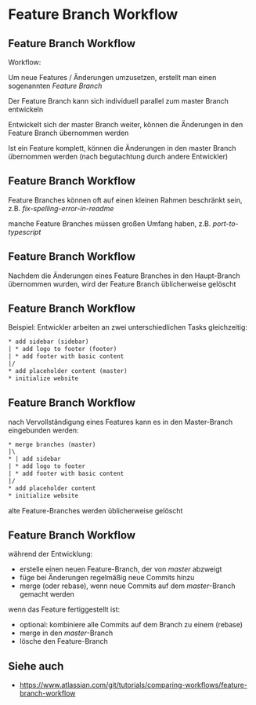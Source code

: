 # Feature Branch Workflow

## Feature Branch Workflow

Workflow:

Um neue Features / Änderungen umzusetzen, erstellt man einen sogenannten _Feature Branch_

Der Feature Branch kann sich individuell parallel zum master Branch entwickeln

Entwickelt sich der master Branch weiter, können die Änderungen in den Feature Branch übernommen werden

Ist ein Feature komplett, können die Änderungen in den master Branch übernommen werden (nach begutachtung durch andere Entwickler)

## Feature Branch Workflow

Feature Branches können oft auf einen kleinen Rahmen beschränkt sein, z.B. _fix-spelling-error-in-readme_

manche Feature Branches müssen großen Umfang haben, z.B. _port-to-typescript_

## Feature Branch Workflow

Nachdem die Änderungen eines Feature Branches in den Haupt-Branch übernommen wurden, wird der Feature Branch üblicherweise gelöscht

## Feature Branch Workflow

Beispiel: Entwickler arbeiten an zwei unterschiedlichen Tasks gleichzeitig:

```txt
* add sidebar (sidebar)
| * add logo to footer (footer)
| * add footer with basic content
|/
* add placeholder content (master)
* initialize website
```

## Feature Branch Workflow

nach Vervollständigung eines Features kann es in den Master-Branch eingebunden werden:

```txt
* merge branches (master)
|\
* | add sidebar
| * add logo to footer
| * add footer with basic content
|/
* add placeholder content
* initialize website
```

alte Feature-Branches werden üblicherweise gelöscht

## Feature Branch Workflow

während der Entwicklung:

- erstelle einen neuen Feature-Branch, der von _master_ abzweigt
- füge bei Änderungen regelmäßig neue Commits hinzu
- merge (oder rebase), wenn neue Commits auf dem _master_-Branch gemacht werden

wenn das Feature fertiggestellt ist:

- optional: kombiniere alle Commits auf dem Branch zu einem (rebase)
- merge in den _master_-Branch
- lösche den Feature-Branch

## Siehe auch

- https://www.atlassian.com/git/tutorials/comparing-workflows/feature-branch-workflow
<!-- https://stackoverflow.com/questions/tagged/git?tab=Votes -->
